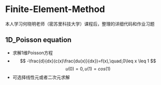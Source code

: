 # Finite-Element-Method
本人学习何晓明老师（密苏里科技大学）课程后，整理的详细代码和作业习题
## 1D_Poisson equation
* 求解1维Poisson方程
* $$
  -\frac{d}{dx}(c(x)\frac{du(x)}{dx})=f(x),\quad,0\leq x \leq 1
  $$
  $$
  u(0)=0,u(1)=cos(1)
  $$
* 可选择线性元或者二次元求解
